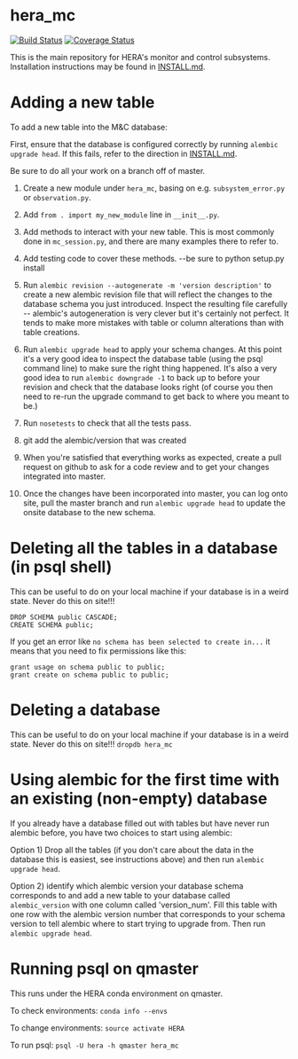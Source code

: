 # hera_mc

[![Build Status](https://travis-ci.org/HERA-Team/hera_mc.svg?branch=master)](https://travis-ci.org/HERA-Team/hera_mc)
[![Coverage Status](https://coveralls.io/repos/github/HERA-Team/hera_mc/badge.svg?branch=master)](https://coveralls.io/github/HERA-Team/hera_mc?branch=master)

This is the main repository for HERA's monitor and control subsystems.
Installation instructions may be found in [INSTALL.md](./INSTALL.md).

# Adding a new table

To add a new table into the M&C database:

First, ensure that the database is configured correctly by running `alembic upgrade head`. If this fails, refer to the direction in [INSTALL.md](./INSTALL.md).

Be sure to do all your work on a branch off of master.

1. Create a new module under `hera_mc`, basing on e.g. `subsystem_error.py` or `observation.py`.
2. Add `from . import my_new_module` line in `__init__.py`.
3. Add methods to interact with your new table. This is most commonly done in `mc_session.py`, and there are many examples there to refer to.
4. Add testing code to cover these methods.
--be sure to python setup.py install
5. Run `alembic revision --autogenerate -m 'version description'` to create a new alembic revision file that will reflect the changes to the database schema you just introduced. Inspect the resulting file carefully -- alembic's autogeneration is very clever but it's certainly not perfect. It tends to make more mistakes with table or column alterations than with table creations.
4. Run `alembic upgrade head` to apply your schema changes. At this point it's a very good idea to inspect the database table (using the psql command line) to make sure the right thing happened. It's also a very good idea to run `alembic downgrade -1` to back up to before your revision and check that the database looks right (of course you then need to re-run the upgrade command to get back to where you meant to be.)
5. Run `nosetests` to check that all the tests pass.

6. git add the alembic/version that was created
7. When you're satisfied that everything works as expected, create a pull request on github to ask for a code review and to get your changes integrated into master.
8. Once the changes have been incorporated into master, you can log onto site, pull the master branch and run `alembic upgrade head` to update the onsite database to the new schema.

# Deleting all the tables in a database (in psql shell)
This can be useful to do on your local machine if your database is in a weird state. Never do this on site!!!
```
DROP SCHEMA public CASCADE;
CREATE SCHEMA public;
```
If you get an error like `no schema has been selected to create in...` it means that you need to fix permissions like this:
```
grant usage on schema public to public;
grant create on schema public to public;
```

# Deleting a database
This can be useful to do on your local machine if your database is in a weird state. Never do this on site!!!
`dropdb hera_mc`

# Using alembic for the first time with an existing (non-empty) database
If you already have a database filled out with tables but have never run alembic before, you have two choices to start using alembic:

Option 1) Drop all the tables (if you don't care about the data in the database this is easiest, see instructions above) and then run `alembic upgrade head`.

Option 2) identify which alembic version your database schema corresponds to and add a new table to your database called `alembic_version` with one column called 'version_num'. Fill this table with one row with the alembic version number that corresponds to your schema version to tell alembic where to start trying to upgrade from. Then run `alembic upgrade head`.

# Running psql on qmaster

This runs under the HERA conda environment on qmaster.  

To check environments: `conda info --envs`

To change environments:  `source activate HERA`

To run psql:  `psql -U hera -h qmaster hera_mc`
